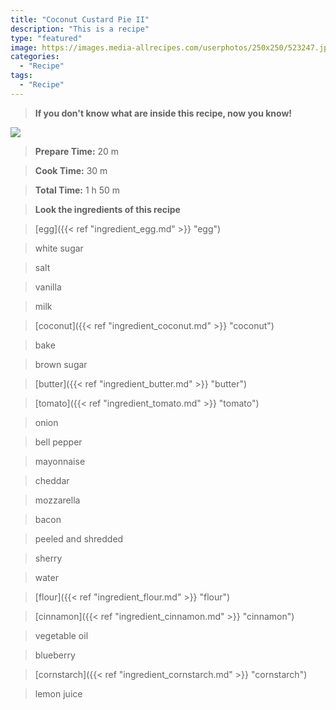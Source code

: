 ```yaml
---
title: "Coconut Custard Pie II"
description: "This is a recipe"
type: "featured"
image: https://images.media-allrecipes.com/userphotos/250x250/523247.jpg
categories: 
  - "Recipe"
tags: 
  - "Recipe"
---
```



>**If you don't know what are inside this recipe, now you know!**

![](../images/Recipes-Banner.jpg)
> **Prepare Time:** 20 m


> **Cook Time:** 30 m


> **Total Time:** 1 h 50 m

> **Look the ingredients of this recipe**

> [egg]({{< ref "ingredient_egg.md" >}} "egg")

> white sugar

> salt

> vanilla

> milk

> [coconut]({{< ref "ingredient_coconut.md" >}} "coconut")

> bake

> brown sugar

> [butter]({{< ref "ingredient_butter.md" >}} "butter")

> [tomato]({{< ref "ingredient_tomato.md" >}} "tomato")

> onion

> bell pepper

> mayonnaise

> cheddar

> mozzarella

> bacon

>  peeled and shredded

> sherry

> water

> [flour]({{< ref "ingredient_flour.md" >}} "flour")

> [cinnamon]({{< ref "ingredient_cinnamon.md" >}} "cinnamon")

> vegetable oil

> blueberry

> [cornstarch]({{< ref "ingredient_cornstarch.md" >}} "cornstarch")

> lemon juice

